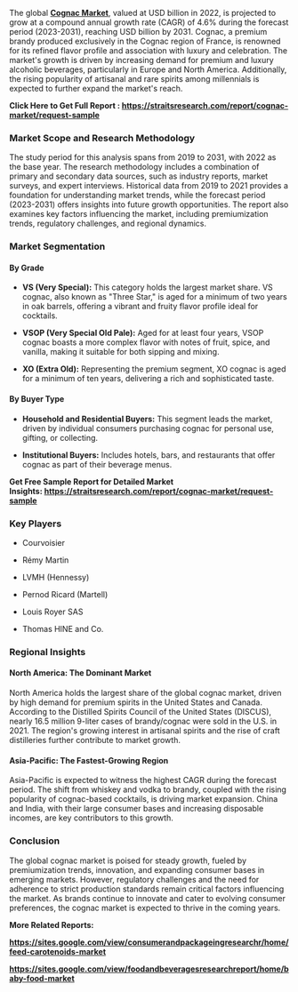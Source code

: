 <p>The global <strong><a href="https://straitsresearch.com/report/cognac-market">Cognac Market</a></strong>, valued at USD billion in 2022, is projected to grow at a compound annual growth rate (CAGR) of 4.6% during the forecast period (2023-2031), reaching USD billion by 2031. Cognac, a premium brandy produced exclusively in the Cognac region of France, is renowned for its refined flavor profile and association with luxury and celebration. The market's growth is driven by increasing demand for premium and luxury alcoholic beverages, particularly in Europe and North America. Additionally, the rising popularity of artisanal and rare spirits among millennials is expected to further expand the market's reach.</p>
<p><strong>Click Here to Get Full Report :&nbsp;<a href="https://straitsresearch.com/report/cognac-market/request-sample">https://straitsresearch.com/report/cognac-market/request-sample</a>&nbsp;</strong></p>
<h3><strong>Market Scope and Research Methodology</strong></h3>
<p>The study period for this analysis spans from 2019 to 2031, with 2022 as the base year. The research methodology includes a combination of primary and secondary data sources, such as industry reports, market surveys, and expert interviews. Historical data from 2019 to 2021 provides a foundation for understanding market trends, while the forecast period (2023-2031) offers insights into future growth opportunities. The report also examines key factors influencing the market, including premiumization trends, regulatory challenges, and regional dynamics.</p>
<h3><strong>Market Segmentation</strong></h3>
<h4><strong>By Grade</strong></h4>
<ul>
<li>
<p><strong>VS (Very Special):</strong>&nbsp;This category holds the largest market share. VS cognac, also known as "Three Star," is aged for a minimum of two years in oak barrels, offering a vibrant and fruity flavor profile ideal for cocktails.</p>
</li>
<li>
<p><strong>VSOP (Very Special Old Pale):</strong>&nbsp;Aged for at least four years, VSOP cognac boasts a more complex flavor with notes of fruit, spice, and vanilla, making it suitable for both sipping and mixing.</p>
</li>
<li>
<p><strong>XO (Extra Old):</strong>&nbsp;Representing the premium segment, XO cognac is aged for a minimum of ten years, delivering a rich and sophisticated taste.</p>
</li>
</ul>
<h4><strong>By Buyer Type</strong></h4>
<ul>
<li>
<p><strong>Household and Residential Buyers:</strong>&nbsp;This segment leads the market, driven by individual consumers purchasing cognac for personal use, gifting, or collecting.</p>
</li>
<li>
<p><strong>Institutional Buyers:</strong>&nbsp;Includes hotels, bars, and restaurants that offer cognac as part of their beverage menus.</p>
</li>
</ul>
<p><strong>Get Free Sample Report for Detailed Market Insights:&nbsp;<a href="https://straitsresearch.com/report/cognac-market/request-sample">https://straitsresearch.com/report/cognac-market/request-sample</a>&nbsp;</strong></p>
<h3><strong>Key Players</strong></h3>
<ul>
<li>
<p>Courvoisier</p>
</li>
<li>
<p>R&eacute;my Martin</p>
</li>
<li>
<p>LVMH (Hennessy)</p>
</li>
<li>
<p>Pernod Ricard (Martell)</p>
</li>
<li>
<p>Louis Royer SAS</p>
</li>
<li>
<p>Thomas HINE and Co.</p>
</li>
</ul>
<h3><strong>Regional Insights</strong></h3>
<h4><strong>North America: The Dominant Market</strong></h4>
<p>North America holds the largest share of the global cognac market, driven by high demand for premium spirits in the United States and Canada. According to the Distilled Spirits Council of the United States (DISCUS), nearly 16.5 million 9-liter cases of brandy/cognac were sold in the U.S. in 2021. The region's growing interest in artisanal spirits and the rise of craft distilleries further contribute to market growth.</p>
<h4><strong>Asia-Pacific: The Fastest-Growing Region</strong></h4>
<p>Asia-Pacific is expected to witness the highest CAGR during the forecast period. The shift from whiskey and vodka to brandy, coupled with the rising popularity of cognac-based cocktails, is driving market expansion. China and India, with their large consumer bases and increasing disposable incomes, are key contributors to this growth.</p>
<h3><strong>Conclusion</strong></h3>
<p>The global cognac market is poised for steady growth, fueled by premiumization trends, innovation, and expanding consumer bases in emerging markets. However, regulatory challenges and the need for adherence to strict production standards remain critical factors influencing the market. As brands continue to innovate and cater to evolving consumer preferences, the cognac market is expected to thrive in the coming years.</p>
<p><strong>More Related Reports:&nbsp;</strong></p>
<p><strong><a href="https://sites.google.com/view/consumerandpackageingresearchr/home/feed-carotenoids-market">https://sites.google.com/view/consumerandpackageingresearchr/home/feed-carotenoids-market</a></strong></p>
<p><strong><a href="https://sites.google.com/view/foodandbeveragesresearchreport/home/baby-food-market">https://sites.google.com/view/foodandbeveragesresearchreport/home/baby-food-market</a><br /></strong></p>
